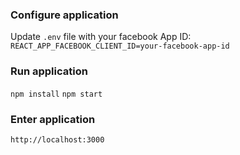### Configure application
Update `.env` file with your facebook App ID:
`REACT_APP_FACEBOOK_CLIENT_ID=your-facebook-app-id`

### Run application
`npm install`
`npm start`

### Enter application
`http://localhost:3000`